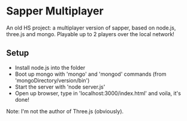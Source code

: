 # Sapper Multiplayer
An old HS project: a multiplayer version of sapper, based on node.js, three.js and mongo. Playable up to 2 players over the local network!

## Setup
- Install node.js into the folder
- Boot up mongo with 'mongo' and 'mongod' commands (from 'mongoDirectory/version/bin')
- Start the server with 'node server.js'
- Open up browser, type in 'localhost:3000/index.html' and voila, it's done!

Note: I'm not the author of Three.js (obviously).
